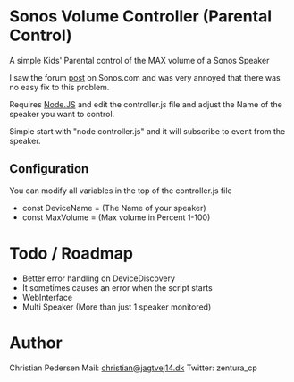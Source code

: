 # Sonos Volume Controller (Parental Control)

A simple Kids' Parental control of the MAX volume of a Sonos Speaker

I saw the forum [post](https://en.community.sonos.com/controllers-software-228995/volume-limit-feature-4412144) on Sonos.com and was very annoyed that there was no easy fix to this problem.

Requires [Node.JS](http://www.nodejs.org) and edit the controller.js file and adjust the Name of the speaker you want to control.

Simple start with "node controller.js" and it will subscribe to event from the speaker.

## Configuration

You can modify all variables in the top of the controller.js file

*  const DeviceName = (The Name of your speaker)
*  const MaxVolume = (Max volume in Percent 1-100)

# Todo / Roadmap

-  Better error handling on DeviceDiscovery
 - It sometimes causes an error when the script starts
- WebInterface
- Multi Speaker (More than just 1 speaker monitored)

# Author

Christian Pedersen
Mail: christian@jagtvej14.dk
Twitter: zentura_cp
